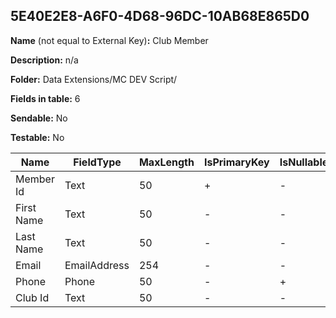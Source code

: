 ## 5E40E2E8-A6F0-4D68-96DC-10AB68E865D0

**Name** (not equal to External Key)**:** Club Member

**Description:** n/a

**Folder:** Data Extensions/MC DEV Script/

**Fields in table:** 6

**Sendable:** No

**Testable:** No

| Name | FieldType | MaxLength | IsPrimaryKey | IsNullable | DefaultValue |
| --- | --- | --- | --- | --- | --- |
| Member Id | Text | 50 | + | - |  |
| First Name | Text | 50 | - | - |  |
| Last Name | Text | 50 | - | - |  |
| Email | EmailAddress | 254 | - | - |  |
| Phone | Phone | 50 | - | + |  |
| Club Id | Text | 50 | - | - |  |
